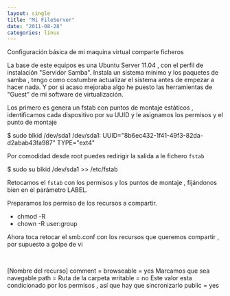 ```yaml
---
layout: single
title: "Mi FileServer"
date: "2011-08-28"
categories: linux
---
```


Configuración básica de mi maquina virtual comparte ficheros

La base de este equipos es una Ubuntu Server 11.04 , con el perfil de instalación "Servidor Samba". Instala un sistema mínimo y los paquetes de samba , tengo como costumbre actualizar el sistema antes de empezar a hacer nada. Y por si acaso mejoraba algo he puesto las herramientas de "Guest" de mi software de virtualización.

Los primero es genera un fstab con puntos de montaje estáticos , identificamos cada dispositivo por su UUID y le asignamos los permisos y el punto de montaje

$ sudo blkid /dev/sda1
/dev/sda1: UUID="8b6ec432-1f41-49f3-82da-d2abab43fa987" TYPE="ext4"

Por comodidad desde root puedes redirigir la salida a le fichero `fstab`

$ sudo su
 blkid /dev/sda1 >> /etc/fstab

Retocamos el `fstab` con los permisos y los puntos de montaje , fijándonos bien en el parámetro LABEL.

Preparamos los permiso de los recursos a compartir.

- chmod -R
- chown -R user:group

Ahora toca retocar el smb.conf con los recursos que queremos compartir , por supuesto a golpe de vi

 

\[Nombre del recurso\]
comment =
browseable = yes  Marcamos que sea navegable
path = Ruta de la carpeta
writable = no Este valor esta condicionado por los permisos , así que hay que sincronizarlo
public = yes
